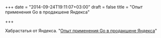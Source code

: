 +++
date = "2014-09-24T19:11:07+03:00"
draft = false
title = "Опыт применения Go в продакшене Яндекса"

+++

<p>Хабрастатья от Яндекса. &quot;<a href="http://habrahabr.ru/company/yandex/blog/237985/">Опыт применения Go в продакшене Яндекса</a>&quot;</p>

